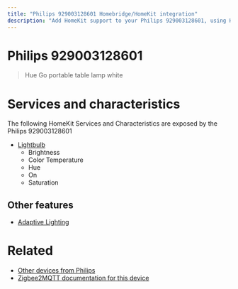 ```yaml
---
title: "Philips 929003128601 Homebridge/HomeKit integration"
description: "Add HomeKit support to your Philips 929003128601, using Homebridge, Zigbee2MQTT and homebridge-z2m."
---
```

<!---
This file has been GENERATED using src/docgen/docgen.ts
DO NOT EDIT THIS FILE MANUALLY!
-->
# Philips 929003128601
> Hue Go portable table lamp white


# Services and characteristics
The following HomeKit Services and Characteristics are exposed by
the Philips 929003128601

* [Lightbulb](../../light.md)
  * Brightness
  * Color Temperature
  * Hue
  * On
  * Saturation

## Other features
* [Adaptive Lighting](../../light.md)

# Related
* [Other devices from Philips](../index.md#philips)
* [Zigbee2MQTT documentation for this device](https://www.zigbee2mqtt.io/devices/929003128601.html)